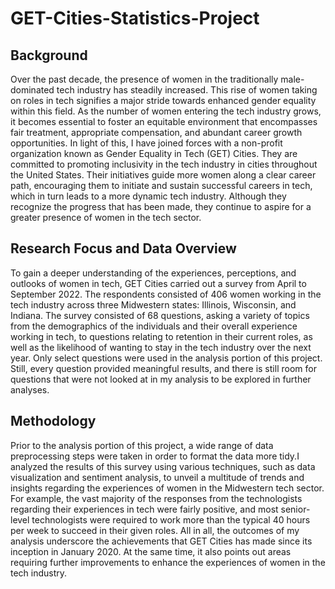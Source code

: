 # GET-Cities-Statistics-Project

## Background

Over the past decade, the presence of women in the traditionally male-dominated 
tech industry has steadily increased. This rise of women taking on roles in tech 
signifies a major stride towards enhanced gender equality within this field. As 
the number of women entering the tech industry grows, it becomes essential to 
foster an equitable environment that encompasses fair treatment, appropriate 
compensation, and abundant career growth opportunities. In light of this, I have 
joined forces with a non-profit organization known as Gender Equality in Tech 
(GET) Cities. They are committed to promoting inclusivity in the tech industry
in cities throughout the United States. Their initiatives guide more women along
a clear career path, encouraging them to initiate and sustain successful careers
in tech, which in turn leads to a more dynamic tech industry. Although they 
recognize the progress that has been made, they continue to aspire for a greater 
presence of women in the tech sector.

## Research Focus and Data Overview

To gain a deeper understanding of the experiences, perceptions, and outlooks of 
women in tech, GET Cities carried out a survey from April to September 2022. The
respondents consisted of 406 women working in the tech industry across three 
Midwestern states: Illinois, Wisconsin, and Indiana. The survey consisted of 68 
questions, asking a variety of topics from the demographics of the individuals and
their overall experience working in tech, to questions relating to retention in their
current roles, as well as the likelihood of wanting to stay in the tech industry over 
the next year. Only select questions were used in the analysis portion of this project.
Still, every question provided meaningful results, and there is still room for questions 
that were not looked at in my analysis to be explored in further analyses.

## Methodology

Prior to the analysis portion of this project, a wide range of data preprocessing steps
were taken in order to format the data more tidy.I analyzed the results of this survey 
using various techniques, such as data visualization and sentiment analysis, to unveil a
multitude of trends and insights regarding the experiences of women in the Midwestern tech 
sector. For example, the vast majority of the responses from the technologists regarding
their experiences in tech were fairly positive, and most senior-level technologists were 
required to work more than the typical 40 hours per week to succeed in their given roles. 
All in all, the outcomes of my analysis underscore the achievements that GET Cities has 
made since its inception in January 2020. At the same time, it also points out areas
requiring further improvements to enhance the experiences of women in the tech industry.
